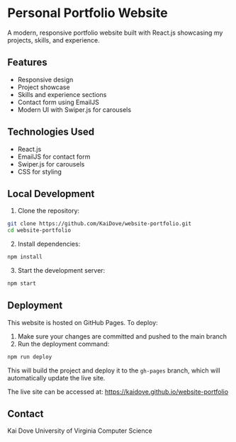 # Personal Portfolio Website

A modern, responsive portfolio website built with React.js showcasing my projects, skills, and experience.

## Features

- Responsive design
- Project showcase
- Skills and experience sections
- Contact form using EmailJS
- Modern UI with Swiper.js for carousels

## Technologies Used

- React.js
- EmailJS for contact form
- Swiper.js for carousels
- CSS for styling

## Local Development

1. Clone the repository:
```bash
git clone https://github.com/KaiDove/website-portfolio.git
cd website-portfolio
```

2. Install dependencies:
```bash
npm install
```

3. Start the development server:
```bash
npm start
```

## Deployment

This website is hosted on GitHub Pages. To deploy:

1. Make sure your changes are committed and pushed to the main branch
2. Run the deployment command:
```bash
npm run deploy
```

This will build the project and deploy it to the `gh-pages` branch, which will automatically update the live site.

The live site can be accessed at: https://kaidove.github.io/website-portfolio

## Contact

Kai Dove
University of Virginia
Computer Science

